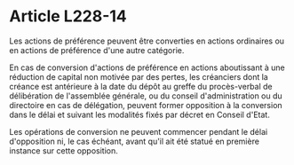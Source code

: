 # Article L228-14

Les actions de préférence peuvent être converties en actions ordinaires ou en actions de préférence d'une autre catégorie.

En cas de conversion d'actions de préférence en actions aboutissant à une réduction de capital non motivée par des pertes, les créanciers dont la créance est antérieure à la date du dépôt au greffe du procès-verbal de délibération de l'assemblée générale, ou du conseil d'administration ou du directoire en cas de délégation, peuvent former opposition à la conversion dans le délai et suivant les modalités fixés par décret en Conseil d'Etat.

Les opérations de conversion ne peuvent commencer pendant le délai d'opposition ni, le cas échéant, avant qu'il ait été statué en première instance sur cette opposition.

